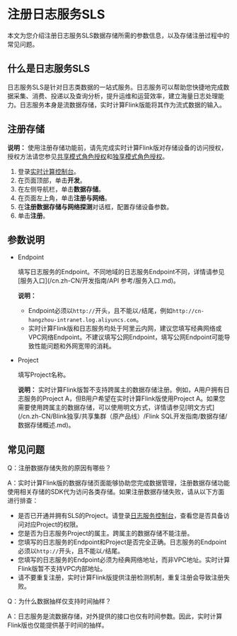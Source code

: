 # 注册日志服务SLS

本文为您介绍注册日志服务SLS数据存储所需的参数信息，以及存储注册过程中的常见问题。

## 什么是日志服务SLS

日志服务SLS是针对日志类数据的一站式服务。日志服务可以帮助您快捷地完成数据采集、消费、投递以及查询分析，提升运维和运营效率，建立海量日志处理能力。日志服务本身是流数据存储，实时计算Flink版能将其作为流式数据的输入。

## 注册存储

**说明：** 使用注册存储功能前，请先完成实时计算Flink版对存储设备的访问授权，授权方法请您参见[共享模式角色授权](/cn.zh-CN/Blink独享/共享集群（原产品线）/准备工作/角色授权/共享模式角色授权.md)和[独享模式角色授权](/cn.zh-CN/Blink独享/共享集群（原产品线）/准备工作/角色授权/独享模式角色授权.md)。

1.  登录[实时计算控制台](https://stream.console.aliyun.com)。
2.  在页面顶部，单击**开发**。
3.  在左侧导航栏，单击**数据存储**。
4.  在页面左上角，单击**注册与网络**。
5.  在**注册数据存储与网络探测**对话框，配置存储设备参数。
6.  单击**注册**。

## 参数说明

-   Endpoint

    填写日志服务的Endpoint。不同地域的日志服务Endpoint不同，详情请参见[服务入口](/cn.zh-CN/开发指南/API 参考/服务入口.md)。

    **说明：**

    -   Endpoint必须以`http://`开头，且不能以`/`结尾，例如`http://cn-hangzhou-intranet.log.aliyuncs.com`。
    -   实时计算Flink版和日志服务均处于阿里云内网，建议您填写经典网络或VPC网络Endpoint。不建议填写公网Endpoint，填写公网Endpoint可能导致性能问题和外网宽带的消耗。
-   Project

    填写Project名称。

    **说明：** 实时计算Flink版暂不支持跨属主的数据存储注册。例如，A用户拥有日志服务的Project A，但B用户希望在实时计算Flink版使用Project A。如果您需要使用跨属主的数据存储，可以使用明文方式，详情请参见[明文方式](/cn.zh-CN/Blink独享/共享集群（原产品线）/Flink SQL开发指南/数据存储/数据存储概述.md)。


## 常见问题

Q：注册数据存储失败的原因有哪些？

A：实时计算Flink版的数据存储页面能够协助您完成数据管理，注册数据存储功能使用相关存储的SDK代为访问各类存储。如果注册数据存储失败，请从以下方面进行排查：

-   是否已开通并拥有SLS的Project。请登录[日志服务控制台](https://sls.console.aliyun.com/)，查看您是否具备访问对应Project的权限。
-   您是否为日志服务Project的属主。跨属主的数据存储不能注册。
-   您填写的日志服务的Endpoint和Project是否完全正确。日志服务的Endpoint必须以`http://`开头，且不能以`/`结尾。
-   您填写的日志服务的Endpoint必须为经典网络地址，而非VPC地址。实时计算Flink版暂不支持VPC内部地址。
-   请不要重复注册，实时计算Flink版提供注册检测机制，重复注册会导致注册失败。

Q：为什么数据抽样仅支持时间抽样？

A：日志服务是流数据存储，对外提供的接口也仅有时间参数。因此，实时计算Flink版也仅能提供基于时间的抽样。

